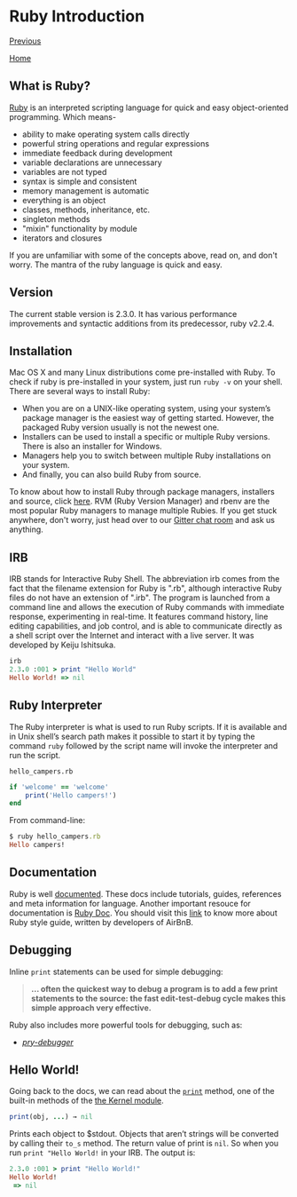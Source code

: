 # Ruby Introduction

[Previous](Ruby)

[Home](Ruby)

## What is Ruby?

[Ruby](Ruby) is an interpreted scripting language for quick and easy object-oriented programming. Which means-

- ability to make operating system calls directly
- powerful string operations and regular expressions
- immediate feedback during development
- variable declarations are unnecessary
- variables are not typed
- syntax is simple and consistent
- memory management is automatic
- everything is an object
- classes, methods, inheritance, etc.
- singleton methods
- "mixin" functionality by module
- iterators and closures

If you are unfamiliar with some of the concepts above, read on, and don't worry. The mantra of the ruby language is quick and easy.

## Version

The current stable version is 2.3.0. It has various performance improvements and syntactic additions from its predecessor, ruby v2.2.4.

## Installation

 Mac OS X and many Linux distributions come pre-installed with Ruby. To check if ruby is pre-installed in your system, just run `ruby -v` on your shell. There are several ways to install Ruby:

- When you are on a UNIX-like operating system, using your system’s package manager is the easiest way of getting started. However, the packaged Ruby version usually is not the newest one.
- Installers can be used to install a specific or multiple Ruby versions. There is also an installer for Windows.
- Managers help you to switch between multiple Ruby installations on your system.
- And finally, you can also build Ruby from source.

To know about how to install Ruby through package managers, installers and source, click [here](https://www.ruby-lang.org/en/documentation/installation/). RVM (Ruby Version Manager) and rbenv are the most popular Ruby managers to manage multiple Rubies. If you get stuck anywhere, don't worry, just head over to our [Gitter chat room](https://gitter.im/FreeCodeCamp/ruby) and ask us anything.

## IRB

IRB stands for Interactive Ruby Shell. The abbreviation irb comes from the fact that the filename extension for Ruby is ".rb", although interactive Ruby files do not have an extension of ".irb". The program is launched from a command line and allows the execution of Ruby commands with immediate response, experimenting in real-time. It features command history, line editing capabilities, and job control, and is able to communicate directly as a shell script over the Internet and interact with a live server. It was developed by Keiju Ishitsuka.

```ruby
irb
2.3.0 :001 > print "Hello World"
Hello World! => nil
```

## Ruby Interpreter

The Ruby interpreter is what is used to run Ruby scripts. If it is available and in Unix shell’s search path makes it possible to start it by typing the command `ruby` followed by the script name will invoke the interpreter and run the script.

`hello_campers.rb`

```ruby
if 'welcome' == 'welcome'
    print('Hello campers!')
end
```

From command-line:

```ruby
$ ruby hello_campers.rb
Hello campers!
```
## Documentation

Ruby is well [documented](https://www.ruby-lang.org/en/documentation/). These docs include tutorials, guides, references and meta information for language.
Another important resouce for documentation is [Ruby Doc](http://ruby-doc.org/core-2.3.0/). You should visit this [link](https://github.com/airbnb/ruby) to know more about Ruby style guide, written by developers of AirBnB.

## Debugging

Inline `print` statements can be used for simple debugging:

> **... often the quickest way to debug a program is to add a few print statements to the source: the fast edit-test-debug cycle makes this simple approach very effective.**


Ruby also includes more powerful tools for debugging, such as:
* [*pry-debugger*](https://github.com/nixme/pry-debugger)

## Hello World!

Going back to the docs, we can read about the [`print`](http://ruby-doc.org/core-2.3.0/Kernel.html#method-i-print) method, one of the built-in methods of the [the Kernel module](http://ruby-doc.org/core-2.3.0/Kernel.html).
```ruby
print(obj, ...) → nil
```
Prints each object to $stdout. Objects that aren’t strings will be converted by calling their `to_s` method. The return value of print is `nil`. So when you run ``print "Hello World!`` in your IRB. The output is:

```ruby
2.3.0 :001 > print "Hello World!"
Hello World!
 => nil
```
